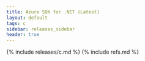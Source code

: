 ```yaml
---
title: Azure SDK for .NET (Latest)
layout: default
tags: c
sidebar: releases_sidebar
header: true
---
```

{% include releases/c.md %}
{% include refs.md %}
